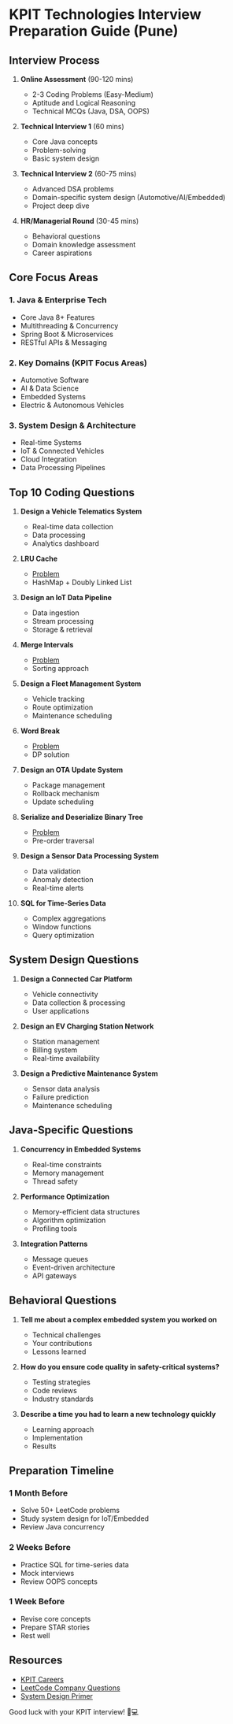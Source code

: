 # KPIT Technologies Interview Preparation Guide (Pune)

## Interview Process
1. **Online Assessment** (90-120 mins)
   - 2-3 Coding Problems (Easy-Medium)
   - Aptitude and Logical Reasoning
   - Technical MCQs (Java, DSA, OOPS)

2. **Technical Interview 1** (60 mins)
   - Core Java concepts
   - Problem-solving
   - Basic system design

3. **Technical Interview 2** (60-75 mins)
   - Advanced DSA problems
   - Domain-specific system design (Automotive/AI/Embedded)
   - Project deep dive

4. **HR/Managerial Round** (30-45 mins)
   - Behavioral questions
   - Domain knowledge assessment
   - Career aspirations

## Core Focus Areas

### 1. Java & Enterprise Tech
- Core Java 8+ Features
- Multithreading & Concurrency
- Spring Boot & Microservices
- RESTful APIs & Messaging

### 2. Key Domains (KPIT Focus Areas)
- Automotive Software
- AI & Data Science
- Embedded Systems
- Electric & Autonomous Vehicles

### 3. System Design & Architecture
- Real-time Systems
- IoT & Connected Vehicles
- Cloud Integration
- Data Processing Pipelines

## Top 10 Coding Questions

1. **Design a Vehicle Telematics System**
   - Real-time data collection
   - Data processing
   - Analytics dashboard

2. **LRU Cache**
   - [Problem](https://leetcode.com/problems/lru-cache/)
   - HashMap + Doubly Linked List

3. **Design an IoT Data Pipeline**
   - Data ingestion
   - Stream processing
   - Storage & retrieval

4. **Merge Intervals**
   - [Problem](https://leetcode.com/problems/merge-intervals/)
   - Sorting approach

5. **Design a Fleet Management System**
   - Vehicle tracking
   - Route optimization
   - Maintenance scheduling

6. **Word Break**
   - [Problem](https://leetcode.com/problems/word-break/)
   - DP solution

7. **Design an OTA Update System**
   - Package management
   - Rollback mechanism
   - Update scheduling

8. **Serialize and Deserialize Binary Tree**
   - [Problem](https://leetcode.com/problems/serialize-and-deserialize-binary-tree/)
   - Pre-order traversal

9. **Design a Sensor Data Processing System**
   - Data validation
   - Anomaly detection
   - Real-time alerts

10. **SQL for Time-Series Data**
    - Complex aggregations
    - Window functions
    - Query optimization

## System Design Questions

1. **Design a Connected Car Platform**
   - Vehicle connectivity
   - Data collection & processing
   - User applications

2. **Design an EV Charging Station Network**
   - Station management
   - Billing system
   - Real-time availability

3. **Design a Predictive Maintenance System**
   - Sensor data analysis
   - Failure prediction
   - Maintenance scheduling

## Java-Specific Questions

1. **Concurrency in Embedded Systems**
   - Real-time constraints
   - Memory management
   - Thread safety

2. **Performance Optimization**
   - Memory-efficient data structures
   - Algorithm optimization
   - Profiling tools

3. **Integration Patterns**
   - Message queues
   - Event-driven architecture
   - API gateways

## Behavioral Questions

1. **Tell me about a complex embedded system you worked on**
   - Technical challenges
   - Your contributions
   - Lessons learned

2. **How do you ensure code quality in safety-critical systems?**
   - Testing strategies
   - Code reviews
   - Industry standards

3. **Describe a time you had to learn a new technology quickly**
   - Learning approach
   - Implementation
   - Results

## Preparation Timeline

### 1 Month Before
- Solve 50+ LeetCode problems
- Study system design for IoT/Embedded
- Review Java concurrency

### 2 Weeks Before
- Practice SQL for time-series data
- Mock interviews
- Review OOPS concepts

### 1 Week Before
- Revise core concepts
- Prepare STAR stories
- Rest well

## Resources
- [KPIT Careers](https://www.kpit.com/careers/)
- [LeetCode Company Questions](https://leetcode.com/company/kpit/)
- [System Design Primer](https://github.com/donnemartin/system-design-primer)

Good luck with your KPIT interview! 🚗💻
